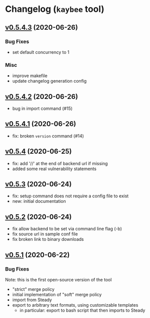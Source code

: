 # Changelog (`kaybee` tool)

<a name="v0.5.4.3"></a>
## [v0.5.4.3](https://github.com/SAP/project-kb/compare/v0.5.4.2...v0.5.4.3) (2020-06-26)

### Bug Fixes

* set default concurrency to 1

### Misc

* improve makefile
* update changelog generation config

<a name="v0.5.4.2"></a>
## [v0.5.4.2](https://github.com/SAP/project-kb/compare/v0.5.4.1...v0.5.4.2) (2020-06-26)

* bug in import command (#15)

<a name="v0.5.4.1"></a>
## [v0.5.4.1](https://github.com/SAP/project-kb/compare/v0.5.4...v0.5.4.1) (2020-06-26)

* fix: broken `version` command (#14)

<a name="v0.5.4"></a>
## [v0.5.4](https://github.com/SAP/project-kb/compare/v0.5.3...v0.5.4) (2020-06-25)

* fix: add '//' at the end of backend url if missing
* added some real vulnerability statements

<a name="v0.5.3"></a>
## [v0.5.3](https://github.com/SAP/project-kb/compare/v0.5.2...v0.5.3) (2020-06-24)

* fix: setup command does not require a config file to exist
* new: initial documentation

<a name="v0.5.2"></a>
## [v0.5.2](https://github.com/SAP/project-kb/compare/v0.5.1...v0.5.2) (2020-06-24)

* fix allow backend to be set via command line flag (-b)
* fix source url in sample conf file
* fix broken link to binary downloads

<a name="v0.5.1"></a>
## [v0.5.1](https://github.com/SAP/project-kb/compare/2019-05-10...v0.5.1) (2020-06-22)

### Bug Fixes
Note: this is the first open-source version of the tool

- "strict" merge policy
- initial implementation of "soft" merge policy
- import from Steady
- export to arbitrary text formats, using customizable templates
    - in particular: export to bash script that then imports to Steady
